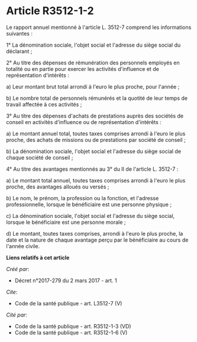 # Article R3512-1-2

Le rapport annuel mentionné à l'article L. 3512-7 comprend les informations suivantes : 

1° La dénomination sociale, l'objet social et l'adresse du siège social du déclarant ; 

2° Au titre des dépenses de rémunération des personnels employés en totalité ou en partie pour exercer les activités
d'influence et de représentation d'intérêts : 

a) Leur montant brut total arrondi à l'euro le plus proche, pour l'année ; 

b) Le nombre total de personnels rémunérés et la quotité de leur temps de travail affectée à ces activités ; 

3° Au titre des dépenses d'achats de prestations auprès des sociétés de conseil en activités d'influence ou de représentation
d'intérêts : 

a) Le montant annuel total, toutes taxes comprises arrondi à l'euro le plus proche, des achats de missions ou de prestations
par société de conseil ; 

b) La dénomination sociale, l'objet social et l'adresse du siège social de chaque société de conseil ; 

4° Au titre des avantages mentionnés au 3° du II de l'article L. 3512-7 : 

a) Le montant total annuel, toutes taxes comprises arrondi à l'euro le plus proche, des avantages alloués ou versés ; 

b) Le nom, le prénom, la profession ou la fonction, et l'adresse professionnelle, lorsque le bénéficiaire est une personne
physique ; 

c) La dénomination sociale, l'objet social et l'adresse du siège social, lorsque le bénéficiaire est une personne morale ; 

d) Le montant, toutes taxes comprises, arrondi à l'euro le plus proche, la date et la nature de chaque avantage perçu par le
bénéficiaire au cours de l'année civile.

**Liens relatifs à cet article**

_Créé par_:

  - Décret n°2017-279 du 2 mars 2017 - art. 1

_Cite_:

  - Code de la santé publique - art. L3512-7 (V)

_Cité par_:

  - Code de la santé publique - art. R3512-1-3 (VD)
  - Code de la santé publique - art. R3512-1-6 (V)
